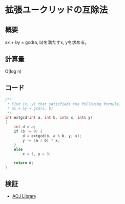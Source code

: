 # 拡張ユークリッドの互除法
## 概要
ax + by = gcd(a, b)を満たすx, yを求める。

## 計算量
O(log n)

## コード
```cpp
/**
 * Find (x, y) that satisfieds the following formula.
 * ax + by = gcd(a, b)
 */
int extgcd(int a, int b, int& x, int& y)
{
    int d = a;
    if (b != 0) {
        d = extgcd(b, a % b, y, x);
        y -= (a / b) * x;
    }
    else
        x = 1, y = 0;

    return d;
}
```

## 検証
- [AOJ Library](https://onlinejudge.u-aizu.ac.jp/courses/library/6/NTL/1/NTL_1_E)
